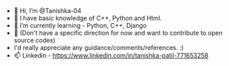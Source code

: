 - 👋 Hi, I’m @Tanishka-04
- 👀 I have basic knowledge of C++, Python and Html.
- 🌱 I’m currently learning - Python, C++, Django
- 💞️ (Don't have a specific direction for now and want to contribute to open source codes)
- I'd really appreciate any guidance/comments/references. :)
- 📫 Linkedin - https://www.linkedin.com/in/tanishka-patil-771653258

<!---
Tanishka-04/Tanishka-04 is a ✨ special ✨ repository because its `README.md` (this file) appears on your GitHub profile.
You can click the Preview link to take a look at your changes.
--->
